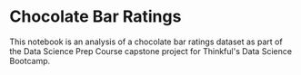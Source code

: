 # Chocolate Bar Ratings

This notebook is an analysis of a chocolate bar ratings dataset as part of the Data Science Prep Course capstone project for Thinkful's Data Science Bootcamp.
